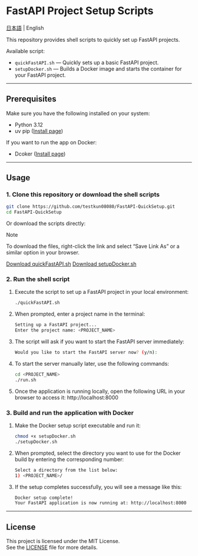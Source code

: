 # FastAPI Project Setup Scripts

[日本語](README.md) | English

This repository provides shell scripts to quickly set up FastAPI projects.

Available script:
- `quickFastAPI.sh` — Quickly sets up a basic FastAPI project.
- `setupDocker.sh` — Builds a Docker image and starts the container for your FastAPI project.
---

## Prerequisites

Make sure you have the following installed on your system:

- Python 3.12
- uv pip ([Install page](https://docs.astral.sh/uv/getting-started/installation/))

If you want to run the app on Docker:
- Dcoker ([Install page](https://github.com/docker/docker-install))

---

## Usage

### 1. Clone this repository or download the shell scripts

```bash
git clone https://github.com/testkun08080/FastAPI-QuickSetup.git
cd FastAPI-QuickSetup
```

Or download the scripts directly:

> [!NOTE]
> To download the files, right-click the link and select “Save Link As” or a similar option in your browser.

[Download quickFastAPI.sh](https://raw.githubusercontent.com/testkun08080/FastAPI-QuickSetup/main/quickFastAPI.sh) 
[Download setupDocker.sh](https://raw.githubusercontent.com/testkun08080/FastAPI-QuickSetup/main/setupDocker.sh)  

### 2. Run the shell script
1. Execute the script to set up a FastAPI project in your local environment:
    ```bash
    ./quickFastAPI.sh
    ```
2. When prompted, enter a project name in the terminal:
    ```bash
    Setting up a FastAPI project...
    Enter the project name: <PROJECT_NAME>
    ```
3. The script will ask if you want to start the FastAPI server immediately:
    ```bash
    Would you like to start the FastAPI server now? (y/n): 
    ```
4. To start the server manually later, use the following commands:
     ```bash
    cd <PROJECT_NAME>
    ./run.sh
    ```
5. Once the application is running locally, open the following URL in your browser to access it:
   http://localhost:8000


### 3. Build and run the application with Docker
1. Make the Docker setup script executable and run it:
    ```bash
    chmod +x setupDocker.sh
    ./setupDocker.sh
    ```
2. When prompted, select the directory you want to use for the Docker build by entering the corresponding number:
    ```bash
    Select a directory from the list below:
    1) <PROJECT_NAME>/
    ```
3. If the setup completes successfully, you will see a message like this:
    ```bash
    Docker setup complete!
    Your FastAPI application is now running at: http://localhost:8000
    ```
---
## License

This project is licensed under the MIT License.  
See the [LICENSE](./LICENSE) file for more details.
